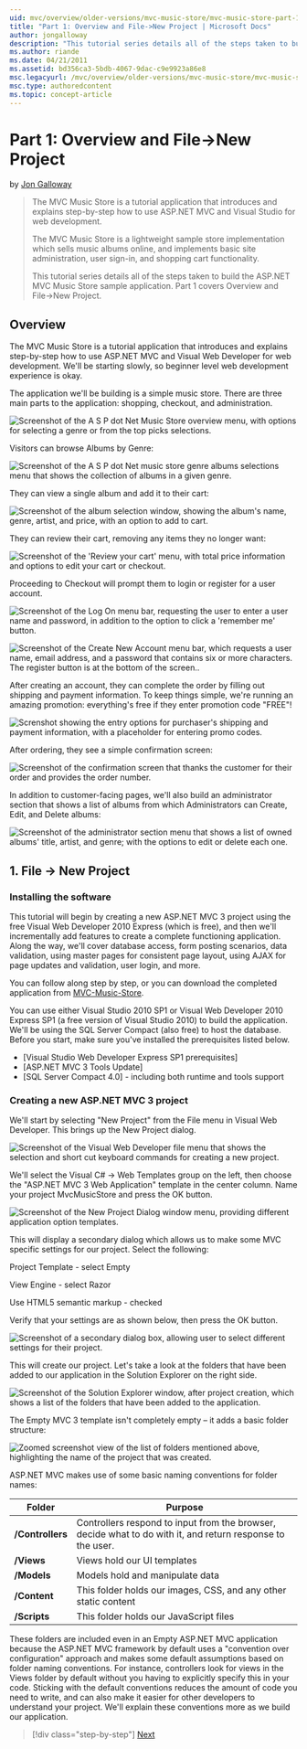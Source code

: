 ```yaml
---
uid: mvc/overview/older-versions/mvc-music-store/mvc-music-store-part-1
title: "Part 1: Overview and File->New Project | Microsoft Docs"
author: jongalloway
description: "This tutorial series details all of the steps taken to build the ASP.NET MVC Music Store sample application. Part 1 covers Overview and File->New Project."
ms.author: riande
ms.date: 04/21/2011
ms.assetid: bd356ca3-5bdb-4067-9dac-c9e9923a86e8
msc.legacyurl: /mvc/overview/older-versions/mvc-music-store/mvc-music-store-part-1
msc.type: authoredcontent
ms.topic: concept-article
---
```

# Part 1: Overview and File->New Project

by [Jon Galloway](https://github.com/jongalloway)

> The MVC Music Store is a tutorial application that introduces and explains step-by-step how to use ASP.NET MVC and Visual Studio for web development.  
>   
> The MVC Music Store is a lightweight sample store implementation which sells music albums online, and implements basic site administration, user sign-in, and shopping cart functionality.  
>   
> This tutorial series details all of the steps taken to build the ASP.NET MVC Music Store sample application. Part 1 covers Overview and File-&gt;New Project.

## Overview

The MVC Music Store is a tutorial application that introduces and explains step-by-step how to use ASP.NET MVC and Visual Web Developer for web development. We'll be starting slowly, so beginner level web development experience is okay.

The application we'll be building is a simple music store. There are three main parts to the application: shopping, checkout, and administration.

![Screenshot of the A S P dot Net Music Store overview menu, with options for selecting a genre or from the top picks selections.](mvc-music-store-part-1/_static/image1.jpg)

Visitors can browse Albums by Genre:

![Screenshot of the A S P dot Net music store genre albums selections menu that shows the collection of albums in a given genre.](mvc-music-store-part-1/_static/image2.jpg)

They can view a single album and add it to their cart:

![Screenshot of the album selection window, showing the album's name, genre, artist, and price, with an option to add to cart.](mvc-music-store-part-1/_static/image3.jpg)

They can review their cart, removing any items they no longer want:

![Screenshot of the 'Review your cart' menu, with total price information and options to edit your cart or checkout. ](mvc-music-store-part-1/_static/image4.jpg)

Proceeding to Checkout will prompt them to login or register for a user account.

![Screenshot of the Log On menu bar, requesting the user to enter a user name and password, in addition to the option to click a 'remember me' button.](mvc-music-store-part-1/_static/image1.png)

![Screenshot of the Create New Account menu bar, which requests a user name, email address, and a password that contains six or more characters. The register button is at the bottom of the screen..](mvc-music-store-part-1/_static/image2.png)

After creating an account, they can complete the order by filling out shipping and payment information. To keep things simple, we're running an amazing promotion: everything's free if they enter promotion code "FREE"!

![Screnshot showing the entry options for purchaser's shipping and payment information, with a placeholder for entering promo codes.](mvc-music-store-part-1/_static/image5.jpg)

After ordering, they see a simple confirmation screen:

![Screenshot of the confirmation screen that thanks the customer for their order and provides the order number.](mvc-music-store-part-1/_static/image6.jpg)

In addition to customer-facing pages, we'll also build an administrator section that shows a list of albums from which Administrators can Create, Edit, and Delete albums:

![Screenshot of the administrator section menu that shows a list of owned albums' title, artist, and genre; with the options to edit or delete each one.](mvc-music-store-part-1/_static/image7.jpg)

## 1. File -&gt; New Project

### Installing the software

This tutorial will begin by creating a new ASP.NET MVC 3 project using the free Visual Web Developer 2010 Express (which is free), and then we'll incrementally add features to create a complete functioning application. Along the way, we'll cover database access, form posting scenarios, data validation, using master pages for consistent page layout, using AJAX for page updates and validation, user login, and more.

You can follow along step by step, or you can download the completed application from [MVC-Music-Store](https://github.com/evilDave/MVC-Music-Store).

You can use either Visual Studio 2010 SP1 or Visual Web Developer 2010 Express SP1 (a free version of Visual Studio 2010) to build the application. We'll be using the SQL Server Compact (also free) to host the database. Before you start, make sure you've installed the prerequisites listed below.

- [Visual Studio Web Developer Express SP1 prerequisites]
- [ASP.NET MVC 3 Tools Update]
- [SQL Server Compact 4.0] - including both runtime and tools support

### Creating a new ASP.NET MVC 3 project

We'll start by selecting "New Project" from the File menu in Visual Web Developer. This brings up the New Project dialog.

![Screenshot of the Visual Web Developer file menu that shows the selection and short cut keyboard commands for creating a new project.](mvc-music-store-part-1/_static/image5.png)

We'll select the Visual C# -&gt; Web Templates group on the left, then choose the "ASP.NET MVC 3 Web Application" template in the center column. Name your project MvcMusicStore and press the OK button.

![Screenshot of the New Project Dialog window menu, providing different application option templates.](mvc-music-store-part-1/_static/image8.jpg)

This will display a secondary dialog which allows us to make some MVC specific settings for our project. Select the following:

Project Template - select Empty

View Engine - select Razor

Use HTML5 semantic markup - checked

Verify that your settings are as shown below, then press the OK button.

![Screenshot of a secondary dialog box, allowing user to select different settings for their project.](mvc-music-store-part-1/_static/image9.jpg)

This will create our project. Let's take a look at the folders that have been added to our application in the Solution Explorer on the right side.

![Screenshot of the Solution Explorer window, after project creation, which shows a list of the folders that have been added to the application.](mvc-music-store-part-1/_static/image10.jpg)

The Empty MVC 3 template isn't completely empty – it adds a basic folder structure:

![Zoomed screenshot view of the list of folders mentioned above, highlighting the name of the project that was created.](mvc-music-store-part-1/_static/image6.png)

ASP.NET MVC makes use of some basic naming conventions for folder names:

| **Folder** | **Purpose** |
| --- | --- |
| **/Controllers** | Controllers respond to input from the browser, decide what to do with it, and return response to the user. |
| **/Views** | Views hold our UI templates |
| **/Models** | Models hold and manipulate data |
| **/Content** | This folder holds our images, CSS, and any other static content |
| **/Scripts** | This folder holds our JavaScript files |

These folders are included even in an Empty ASP.NET MVC application because the ASP.NET MVC framework by default uses a "convention over configuration" approach and makes some default assumptions based on folder naming conventions. For instance, controllers look for views in the Views folder by default without you having to explicitly specify this in your code. Sticking with the default conventions reduces the amount of code you need to write, and can also make it easier for other developers to understand your project. We'll explain these conventions more as we build our application.

> [!div class="step-by-step"]
> [Next](mvc-music-store-part-2.md)
